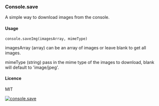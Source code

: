 ### Console.save

A simple way to download images from the console.

#### Usage

`console.saveImg(imagesArray, mimeType)`

imagesArray (array) can be an array of images or leave blank to get all images.

mimeType (string) pass in the mime type of the images to download, blank will default to 'image/jpeg'.

#### Licence

MIT

[![console.save](console-save.png)](console-save.js)